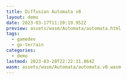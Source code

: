 ```yaml
---
title: Diffusion Automata v0
layout: demo
date: 2023-03-17T11:20:19.952Z
preview: assets/wasm/Automata/automata.html
tags:
  - gamedev
  - go-terrain
categories:
  - demo
lastmod: 2023-03-20T22:22:31.864Z
wasm: assets/wasm/Automata/automata.v0.wasm
---
```

